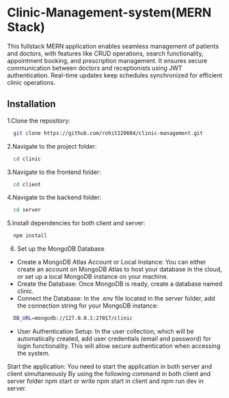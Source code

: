 
# Clinic-Management-system(MERN Stack)

This fullstack MERN application enables seamless management of patients and doctors, with features like CRUD operations, search functionality, appointment booking, and prescription management. It ensures secure communication between doctors and receptionists using JWT authentication. Real-time updates keep schedules synchronized for efficient clinic operations.


## Installation

1.Clone the repository:

```bash
  git clone https://github.com/rohit220604/clinic-management.git
```
2.Navigate to the project folder:

```bash
  cd clinic
```
3.Navigate to the frontend folder:

```bash
  cd client
```
4.Navigate to the backend folder:

```bash
  cd server
```
5.Install dependencies for both client and server:

```bash
  npm install
```
6. Set up the MongoDB Database
- Create a MongoDB Atlas Account or Local Instance: You can either create an account on MongoDB Atlas to host your database in the cloud, or set up a local MongoDB instance on your machine.
- Create the Database: Once MongoDB is ready, create a database named clinic.
- Connect the Database: In the .env file located in the server folder, add the connection string for your MongoDB instance:

```bash
  DB_URL=mongodb://127.0.0.1:27017/clinic

```
- User Authentication Setup: In the user collection, which will be automatically created, add user credentials (email and password) for login functionality. This will allow secure authentication when accessing the system.

Start the application: You need to start the application in both server and client simultaneously By using the following command in both client and server folder npm start or write npm start in client and npm run dev in server.